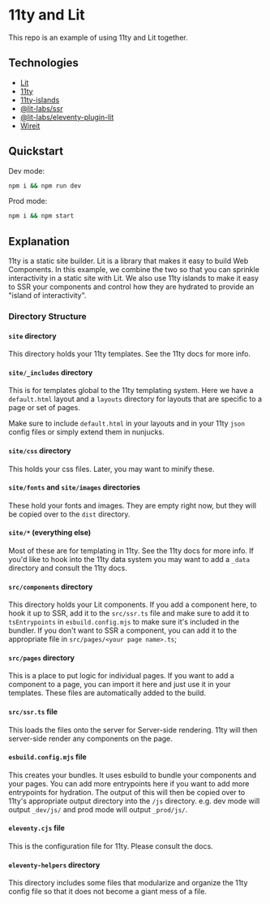 # 11ty and Lit

This repo is an example of using 11ty and Lit together.

## Technologies

- [Lit](https://lit.dev)
- [11ty](https://www.11ty.dev/)
- [11ty-islands](https://github.com/11ty/is-land)
- [@lit-labs/ssr](https://github.com/lit/lit/tree/main/packages/labs/ssr)
- [@lit-labs/eleventy-plugin-lit](https://github.com/lit/lit/tree/main/packages/labs/eleventy-plugin-lit)
- [Wireit](https://github.com/google/wireit)

## Quickstart

Dev mode:

```bash
npm i && npm run dev
```

Prod mode:

```bash
npm i && npm start
```

## Explanation

11ty is a static site builder. Lit is a library that makes it easy to build Web Components. In this example, we combine the two so that you can sprinkle interactivity in a static site with Lit. We also use 11ty islands to make it easy to SSR your components and control how they are hydrated to provide an "island of interactivity".

### Directory Structure

#### `site` directory

This directory holds your 11ty templates. See the 11ty docs for more info.

#### `site/_includes` directory

This is for templates global to the 11ty templating system. Here we have a `default.html` layout and a `layouts` directory for layouts that are specific to a page or set of pages.

Make sure to include `default.html` in your layouts and in your 11ty `json` config files or simply extend them in nunjucks.

#### `site/css` directory

This holds your css files. Later, you may want to minify these.

#### `site/fonts` and `site/images` directories

These hold your fonts and images. They are empty right now, but they will be copied over to the `dist` directory.

#### `site/*` (everything else)

Most of these are for templating in 11ty. See the 11ty docs for more info. If you'd like to hook into the 11ty data system you may want to add a `_data` directory and consult the 11ty docs.

#### `src/components` directory

This directory holds your Lit components. If you add a component here, to hook it up to SSR, add it to the `src/ssr.ts` file and make sure to add it to `tsEntrypoints` in `esbuild.config.mjs` to make sure it's included in the bundler. If you don't want to SSR a component, you can add it to the appropriate file in `src/pages/<your page name>.ts`;

#### `src/pages` directory

This is a place to put logic for individual pages. If you want to add a component to a page, you can import it here and just use it in your templates. These files are automatically added to the build.

#### `src/ssr.ts` file

This loads the files onto the server for Server-side rendering. 11ty will then server-side render any components on the page.

#### `esbuild.config.mjs` file

This creates your bundles. It uses esbuild to bundle your components and your pages. You can add more entrypoints here if you want to add more entrypoints for hydration. The output of this will then be copied over to 11ty's appropriate output directory into the `/js` directory. e.g. dev mode will output `_dev/js/` and prod mode will output `_prod/js/`.

#### `eleventy.cjs` file

This is the configuration file for 11ty. Please consult the docs.

#### `eleventy-helpers` directory

This directory includes some files that modularize and organize the 11ty config file so that it does not become a giant mess of a file.
